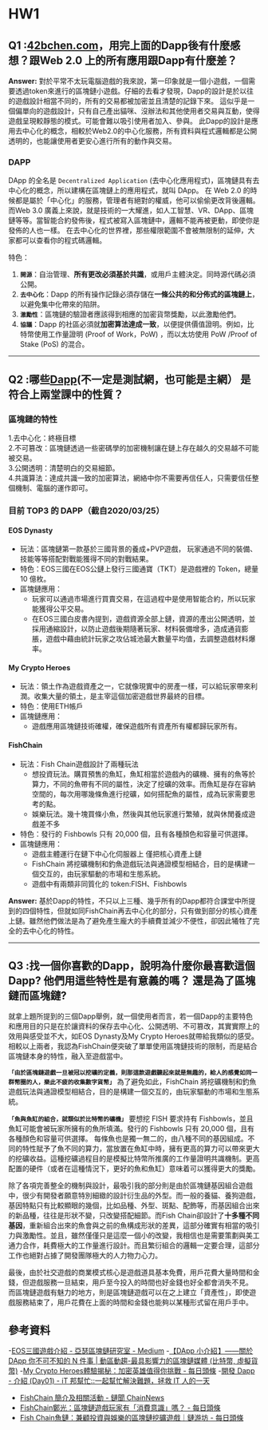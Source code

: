 # HW1
## Q1 :[42bchen.com](42bchen.com)，用完上面的Dapp後有什麼感想？跟Web 2.0 上的所有應用跟Dapp有什麼差？


**Answer:** 對於平常不太玩電腦遊戲的我來說，第一印象就是一個小遊戲，一個需要透過token來進行的區塊鏈小遊戲。仔細的去看才發現，Dapp的設計是於以往的遊戲設計相當不同的，所有的交易都被加密並且清楚的記錄下來。
這似乎是一個偏單向的遊戲設計，只有自己產出貓咪、沒辦法和其他使用者交易與互動，使得遊戲呈現較靜態的模式。可能會難以吸引使用者加入、參與。 
此Dapp的設計是應用去中心化的概念，相較於Web2.0的中心化服務，所有資料與程式邏輯都是公開透明的，也能讓使用者更安心進行所有的動作與交易。
   
   
### DAPP
DApp 的全名是 `Decentralized Application` (去中心化應用程式)，區塊鏈具有去中心化的概念，所以建構在區塊鏈上的應用程式，就叫 DApp。
在 Web 2.0 的時候都是屬於「中心化」的服務，管理者有絕對的權威，他可以偷偷更改背後邏輯。而Web 3.0 廣義上來說，就是技術的一大耀進，如人工智慧、VR、DApp、區塊鏈等等。當智能合約發佈後，程式被寫入區塊鏈中，邏輯不能再被更動，即使你是發佈的人也一樣。
在去中心化的世界裡，那些權限範圍不會被無限制的延伸，大家都可以查看你的程式碼邏輯。

特色：
1.  **`開源`**：自治管理、**所有更改必須基於共識**，或用戶主體決定。同時源代碼必須公開。
2.  **`去中心化`**：Dapp 的所有操作記錄必須存儲在**一條公共的和分佈式的區塊鏈上**，以避免集中化帶來的陷阱。
3.  **`激勵性`**：區塊鏈的驗證者應該得到相應的加密貨幣獎勵，以此激勵他們。
4.  **`協議`**：Dapp 的社區必須就**加密算法達成一致**，以便提供價值證明。例如，比特幣使用工作量證明 (Proof of Work，PoW) ，而以太坊使用 PoW /Proof of Stake (PoS) 的混合。
      
      
       
-----------
## Q2 :哪些[Dapp](https://dappradar.com/ )(不一定是測試網，也可能是主網） 是符合上兩堂課中的性質？
### 區塊鏈的特性
1.去中心化：終極目標   
2.不可篡改：區塊鏈透過一些密碼學的加密機制讓在鏈上存在越久的交易越不可能被交易。   
3.公開透明：清楚明白的交易細節。   
4.共識算法：達成共識一致的加密算法，網絡中你不需要再信任人，只需要信任整個機制、電腦的運作即可。   

      
### 目前 TOP3 的 DAPP（截自2020/03/25）
#### EOS Dynasty
- 玩法：區塊鏈第一款基於三國背景的養成+PVP遊戲， 玩家通過不同的裝備、技能等等搭配對戰能獲得不同的對戰結果。
- 特色：EOS三國在EOS公鏈上發行三國通寶（TKT）是遊戲裡的 Token，總量 10 億枚。
- 區塊鏈應用：
   - 玩家可以通過市場進行買賣交易，在這過程中是使用智能合約，所以玩家能獲得公平交易。
   - 在EOS三國白皮書內提到，遊戲資源全部上鏈，資源的產出公開透明，並採用通縮設計，以防止遊戲後期隨著玩家、材料裝備增多，造成通貨膨脹，遊戲中藉由統計玩家之攻佔城池最大數量平均值，去調整遊戲材料爆率。


#### My Crypto Heroes
- 玩法：領土作為遊戲資產之一，它就像現實中的房產一樣，可以給玩家帶來利潤。收集大量的領土，是主宰這個加密遊戲世界最終的目標。
- 特色：使用ETH帳戶
- 區塊鏈應用：
  - 遊戲應用區塊鏈技術確權，確保遊戲所有資產所有權都歸玩家所有。

#### FishChain
- 玩法：Fish Chain遊戲設計了兩種玩法
  - 想投資玩法。購買預售的魚缸，魚缸相當於遊戲內的礦機、擁有的魚等於算力，不同的魚帶有不同的屬性，決定了挖礦的效率。而魚缸是存在容納空間的，每次用哪幾條魚進行挖礦，如何搭配魚的屬性，成為玩家需要思考的點。
  - 娛樂玩法。幾十塊買條小魚，然後與其他玩家進行繁殖，就與休閒養成遊戲差不多
- 特色：發行的 Fishbowls 只有 20,000 個，且有各種顏色和容量可供選擇。
- 區塊鏈應用：
  - 遊戲主體運行在鏈下中心化伺服器上 僅把核心資產上鏈
  - FishChain 將挖礦機制和釣魚遊戲玩法與通證模型相結合，目的是構建一個交互的，由玩家驅動的市場和生態系統。
  - 遊戲中有兩類非同質化的 token:FISH、Fishbowls


**Answer:** 基於Dapp的特性，不只以上三種、幾乎所有的Dapp都符合課堂中所提到的四個特性，但就如同FishChain再去中心化的部分，只有做到部分的核心資產上鏈。雖然他們做法是為了避免產生龐大的手續費並減少不便性，卻因此犧牲了完全的去中心化的特性。





-------------------------------

## Q3 :找一個你喜歡的Dapp，說明為什麼你最喜歡這個Dapp? 他們用這些特性是有意義的嗎？ 還是為了區塊鏈而區塊鏈?

就拿上題所提到的三個Dapp舉例，就一個使用者而言，若一個Dapp的主要特色和應用目的只是在於讓資料的保存去中心化、公開透明、不可篡改，其實實際上的效用與感受並不大，如EOS Dynasty及My Crypto Heroes就帶給我類似的感受。相較以上兩者，我認為FishChain便突破了單單使用區塊鏈技術的限制，而是結合區塊鏈本身的特性，融入至遊戲當中。

**`「由於區塊鏈遊戲一旦被冠以挖礦的定義，則那這款遊戲聽起來就是無趣的，給人的感覺如同一群幣圈的人，樂此不疲的收集數字貨幣」`**
為了避免如此，FishChain 將挖礦機制和釣魚遊戲玩法與通證模型相結合，目的是構建一個交互的，由玩家驅動的市場和生態系統。

**`「魚與魚缸的組合，就類似於比特幣的礦機」`**
要想挖 FISH 要求持有 Fishbowls，並且魚缸可能會被玩家所擁有的魚所填滿。發行的 Fishbowls 只有 20,000 個，且有各種顏色和容量可供選擇。
每條魚也是獨一無二的，由八種不同的基因組成。不同的特性賦予了魚不同的算力，當放置在魚缸中時，擁有更高的算力可以帶來更大的挖礦收益。這種挖礦過程目的是模擬比特幣所推廣的工作量證明共識機制。更高配置的硬件（或者在這種情況下，更好的魚和魚缸）意味着可以獲得更大的獎勵。

除了各項完善整全的機制與設計，最吸引我的部分則是由於區塊鏈基因組合遊戲中，很少有開發者願意特別細緻的設計衍生品的外型。而一般的養貓、養狗遊戲，基因特點只有比較顯眼的幾個，比如品種、外型、斑點、配飾等，而基因組合出來的新品種，往往是形狀不變，只改變搭配細節。而Fish Chain卻設計了**十多種不同基因**，重新組合出來的魚會與之前的魚構成形狀的差異，這部分確實有相當的吸引力與激勵性。並且，雖然僅僅只是這麼一個小的改變，我相信也是需要策劃與美工通力合作，耗費極大的工作量進行設計。而且繁衍組合的邏輯一定要合理，這部分工作也絕對占據了開發團隊極大的人力物力心力。


最後，由於社交遊戲的商業模式核心是遊戲道具基本免費，用戶花費大量時間和金錢，但遊戲服務一旦結束，用戶至今投入的時間也好金錢也好全都會消失不見。
而區塊鏈遊戲有魅力的地方，則是區塊鏈遊戲可以在之上建立「資產性」，即使遊戲服務結束了，用戶花費在上面的時間和金錢也能夠以某種形式留在用戶手中。




## 參考資料
-[EOS三國遊戲介紹 - 亞瑟區塊鏈研究室 - Medium](https://medium.com/@seedyouagain/eos%E4%B8%89%E5%9C%8B%E9%81%8A%E6%88%B2%E4%BB%8B%E7%B4%B9-59b269e0ea50)
-[【DApp 小介紹 】——關於 DApp 你不可不知的 N 件事 | 動區動趨-最具影響力的區塊鏈媒體 (比特幣, 虛擬貨幣)](https://www.blocktempo.com/about-dapp-n-things-you-need-to-know/)
-[My Crypto Heroes體驗揭秘：加密英雄值得你挑戰 - 每日頭條](https://kknews.cc/zh-tw/game/4jrx5v2.html)
-[開發 Dapp - 介紹 (Day01) - iT 邦幫忙::一起幫忙解決難題，拯救 IT 人的一天](https://ithelp.ithome.com.tw/articles/10201870?sc=iThelpR)
- [FishChain 簡介及相關活動 - 鏈聞 ChainNews](https://www.chainnews.com/zh-hant/articles/730308876827.htm)
- [FishChain鄭光：區塊鏈遊戲玩家有「消費意識」嗎？ - 每日頭條](https://kknews.cc/news/mpe3p2z.html)
- [Fish Chain魚鏈：兼顧投資與娛樂的區塊鏈挖礦遊戲｜鏈游坊 - 每日頭條](https://kknews.cc/game/qboy9lr.html)
